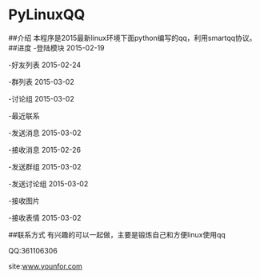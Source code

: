# PyLinuxQQ
##介绍
本程序是2015最新linux环境下面python编写的qq，利用smartqq协议。
##进度
-登陆模块 2015-02-19

-好友列表 2015-02-24

-群列表 2015-03-02

-讨论组 2015-03-02

-最近联系

-发送消息 2015-03-02

-接收消息 2015-02-26

-发送群组 2015-03-02

-发送讨论组 2015-03-02

-接收图片

-接收表情 2015-03-02


##联系方式
有兴趣的可以一起做，主要是锻炼自己和方便linux使用qq

QQ:361106306

site:www.younfor.com

